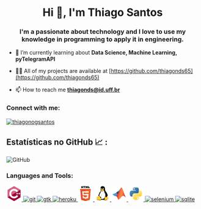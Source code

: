 <h1 align="center">Hi 👋, I'm Thiago Santos</h1>
<h3 align="center">I'm a passionate about technology and I love to use my knowledge in programming to apply it in engineering.</h3>

- 🌱 I’m currently learning about **Data Science, Machine Learning, pyTelegramAPI**

- 👨‍💻 All of my projects are available at [https://github.com/thiagonds65](https://github.com/thiagonds65)

- 📫 How to reach me **thiagonds@id.uff.br**

<h3 align="left">Connect with me:</h3>
<p align="left">
<a href="https://instagram.com/thiagonogsantos" target="blank"><img align="center" src="https://cdn.jsdelivr.net/npm/simple-icons@3.0.1/icons/instagram.svg" alt="thiagonogsantos" height="30" width="40" /></a>
</p>

## Estatísticas no GitHub :chart_with_upwards_trend: :

![GitHub](https://github-readme-stats.vercel.app/api?username=thiagonds65)

<h3 align="left">Languages and Tools:</h3>
<p align="left"> <a href="https://www.w3schools.com/cpp/" target="_blank"> <img src="https://raw.githubusercontent.com/devicons/devicon/master/icons/cplusplus/cplusplus-original.svg" alt="cplusplus" width="40" height="40"/> </a> <a href="https://git-scm.com/" target="_blank"> <img src="https://www.vectorlogo.zone/logos/git-scm/git-scm-icon.svg" alt="git" width="40" height="40"/> </a> <a href="https://www.gtk.org/" target="_blank"> <img src="https://upload.wikimedia.org/wikipedia/commons/7/71/GTK_logo.svg" alt="gtk" width="40" height="40"/> </a> <a href="https://heroku.com" target="_blank"> <img src="https://www.vectorlogo.zone/logos/heroku/heroku-icon.svg" alt="heroku" width="40" height="40"/> </a> <a href="https://www.w3.org/html/" target="_blank"> <img src="https://raw.githubusercontent.com/devicons/devicon/master/icons/html5/html5-original-wordmark.svg" alt="html5" width="40" height="40"/> </a> <a href="https://www.linux.org/" target="_blank"> <img src="https://raw.githubusercontent.com/devicons/devicon/master/icons/linux/linux-original.svg" alt="linux" width="40" height="40"/> </a> <a href="https://www.mathworks.com/" target="_blank"> <img src="https://raw.githubusercontent.com/devicons/devicon/master/icons/matlab/matlab-original.svg" alt="matlab" width="40" height="40"/> </a> <a href="https://www.python.org" target="_blank"> <img src="https://raw.githubusercontent.com/devicons/devicon/master/icons/python/python-original.svg" alt="python" width="40" height="40"/> </a> <a href="https://www.selenium.dev" target="_blank"> <img src="https://raw.githubusercontent.com/detain/svg-logos/780f25886640cef088af994181646db2f6b1a3f8/svg/selenium-logo.svg" alt="selenium" width="40" height="40"/> </a> <a href="https://www.sqlite.org/" target="_blank"> <img src="https://www.vectorlogo.zone/logos/sqlite/sqlite-icon.svg" alt="sqlite" width="40" height="40"/> </a> </p>

